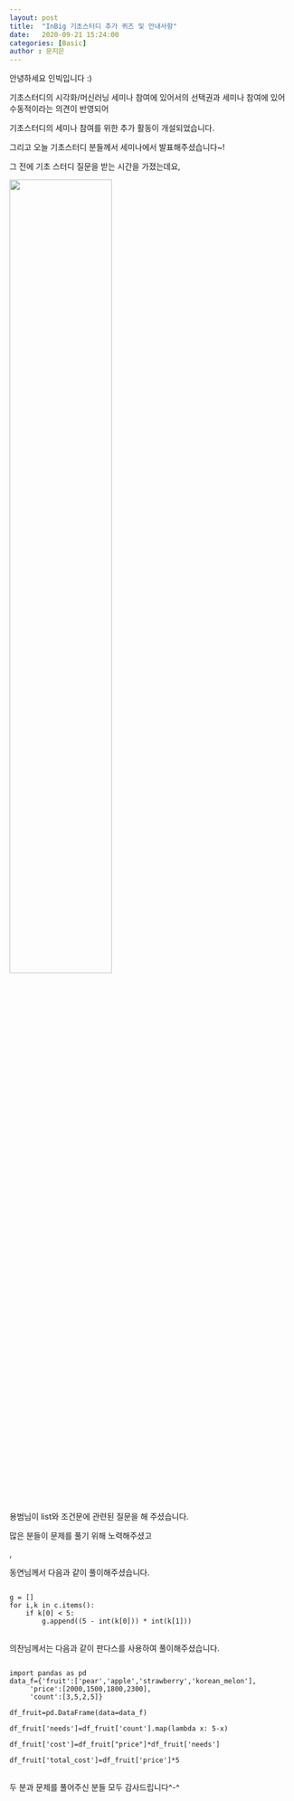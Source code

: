 ```yaml
---
layout: post
title:  "InBig 기초스터디 추가 퀴즈 및 안내사항"
date:   2020-09-21 15:24:00
categories: [Basic]
author : 문지은
---
```


<p>안녕하세요 인빅입니다 :) </p>

<p>기초스터디의 시각화/머신러닝 세미나 참여에 있어서의 선택권과 세미나 참여에 있어 수동적이라는 의견이 반영되어 </p>

<p>기초스터디의 세미나 참여를 위한 추가 활동이 개설되었습니다. </p>

<p>그리고 오늘 기초스터디 분들께서 세미나에서 발표해주셨습니다~! </p>


<p>그 전에 기초 스터디 질문을 받는 시간을 가졌는데요,</p>

<img src="{{ site.baseurl }}/images/basic/question.png" width="60%" height="60%">

<p>용범님이 list와 조건문에 관련된 질문을 해 주셨습니다.</p>

<p>많은 분들이 문제를 풀기 위해 노력해주셨고</p>, 
<p>동연님께서 다음과 같이 풀이해주셨습니다.</p>

<pre>
<code>
g = []
for i,k in c.items():
    if k[0] < 5:
        g.append((5 - int(k[0])) * int(k[1]))
</code>
</pre>

<p>의찬님께서는 다음과 같이 판다스를 사용하여 풀이해주셨습니다.</p>


<pre>
<code>
import pandas as pd
data_f={'fruit':['pear','apple','strawberry','korean_melon'],
     'price':[2000,1500,1800,2300],
     'count':[3,5,2,5]}

df_fruit=pd.DataFrame(data=data_f)

df_fruit['needs']=df_fruit['count'].map(lambda x: 5-x)

df_fruit['cost']=df_fruit["price"]*df_fruit['needs']

df_fruit['total_cost']=df_fruit['price']*5
</code>
</pre>

<p>두 분과 문제를 풀어주신 분들 모두 감사드립니다^-^</p>

